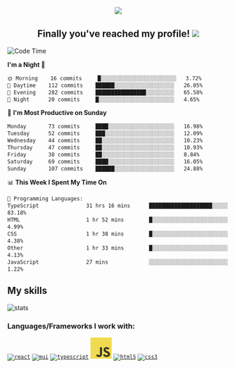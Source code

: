 <p align="center">
  <img src="https://user-images.githubusercontent.com/102032437/162972217-d9d013af-ed44-46cb-bd0c-aaf87b5200e7.gif">
</p>

<h2 align="center">
  Finally you've reached my profile!
  <img src="https://media.giphy.com/media/hvRJCLFzcasrR4ia7z/giphy.gif" width="28">
</h2>

<!--START_SECTION:waka-->
![Code Time](http://img.shields.io/badge/Code%20Time-537%20hrs%205%20mins-blue)

**I'm a Night 🦉** 

```text
🌞 Morning    16 commits     █░░░░░░░░░░░░░░░░░░░░░░░░   3.72% 
🌆 Daytime    112 commits    ██████░░░░░░░░░░░░░░░░░░░   26.05% 
🌃 Evening    282 commits    ████████████████░░░░░░░░░   65.58% 
🌙 Night      20 commits     █░░░░░░░░░░░░░░░░░░░░░░░░   4.65%

```
📅 **I'm Most Productive on Sunday** 

```text
Monday       73 commits     ████░░░░░░░░░░░░░░░░░░░░░   16.98% 
Tuesday      52 commits     ███░░░░░░░░░░░░░░░░░░░░░░   12.09% 
Wednesday    44 commits     ██░░░░░░░░░░░░░░░░░░░░░░░   10.23% 
Thursday     47 commits     ██░░░░░░░░░░░░░░░░░░░░░░░   10.93% 
Friday       38 commits     ██░░░░░░░░░░░░░░░░░░░░░░░   8.84% 
Saturday     69 commits     ████░░░░░░░░░░░░░░░░░░░░░   16.05% 
Sunday       107 commits    ██████░░░░░░░░░░░░░░░░░░░   24.88%

```


📊 **This Week I Spent My Time On** 

```text
💬 Programming Languages: 
TypeScript               31 hrs 16 mins      ████████████████████░░░░░   83.18% 
HTML                     1 hr 52 mins        █░░░░░░░░░░░░░░░░░░░░░░░░   4.99% 
CSS                      1 hr 38 mins        █░░░░░░░░░░░░░░░░░░░░░░░░   4.38% 
Other                    1 hr 33 mins        █░░░░░░░░░░░░░░░░░░░░░░░░   4.13% 
JavaScript               27 mins             ░░░░░░░░░░░░░░░░░░░░░░░░░   1.22%

```


<!--END_SECTION:waka-->

<h2>My skills</h2>

<img src="https://github-readme-stats.vercel.app/api?username=etczrn&count_private=true&show_icons=true&hide_border=true&bg_color=45deg,185a9d,43cea2&title_color=ffffff&text_color=ffffff&icon_color=ffffff" alt="stats">

### Languages/Frameworks I work with:

<code><a href="https://reactjs.org/"><img alt="react" title="react" src="https://cdn.jsdelivr.net/gh/devicons/devicon/icons/react/react-original.svg" height="48"></a></code>
<code><a href="https://mui.com/"><img alt="mui" title="mui" src="https://cdn.jsdelivr.net/gh/devicons/devicon/icons/materialui/materialui-original.svg" height="48"></a></code>
<code><a href="https://www.typescriptlang.org/"><img alt="typescript" title="typescript" src="https://cdn.jsdelivr.net/gh/devicons/devicon/icons/typescript/typescript-original.svg" height="48"></a></code>
<code><a href="https://developer.mozilla.org/en-US/docs/Web/JavaScript"><img alt="JavaScript" title="JavaScript" src="https://raw.githubusercontent.com/github/explore/80688e429a7d4ef2fca1e82350fe8e3517d3494d/topics/javascript/javascript.png" height="48"></a></code>
<code><a href="https://dev.w3.org/html5/html-author/"><img alt="html5" title="html5" src="https://cdn.jsdelivr.net/gh/devicons/devicon/icons/html5/html5-original.svg" height="48"></a></code>
<code><a href="https://www.w3.org/TR/css/"><img alt="css3" title="css3" src="https://cdn.jsdelivr.net/gh/devicons/devicon/icons/css3/css3-original.svg" height="48"></a></code>
